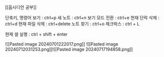 [[옵시디언 공부]]

단축키, 명령어 보기 : ctrl+p 
새 노트 : ctrl+n
보기 모드 전환 : ctrl+e 
현재 단락 삭제 : ctrl+d
현재 파일 삭제 : ctrl+delete
노트 찾기 : ctrl+o
체크박스 : ctrl + L

현제 셀 실행 : ctrl + shift + enter

![[Pasted image 20240701222017.png]]
![[Pasted image 20240712031253.png]]![[Pasted image 20240717194858.png]]
